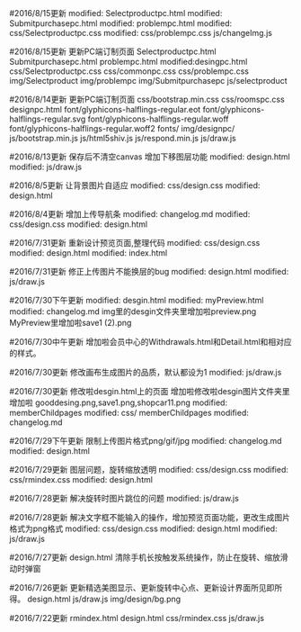 #2016/8/15更新
modified:  Selectproductpc.html
modified:  Submitpurchasepc.html
modified:  problempc.html
modified:  css/Selectproductpc.css
modified:  css/problempc.css
js/changeImg.js


#2016/8/15更新
更新PC端订制页面
Selectproductpc.html
Submitpurchasepc.html
problempc.html
modified:desingpc.html
css/Selectproductpc.css
css/commonpc.css
css/problempc.css
img/Selectproduct
img/problempc
img/Submitpurchasepc
js/selectproduct

#2016/8/14更新
更新PC端订制页面
css/bootstrap.min.css
css/roomspc.css
designpc.html
font/glyphicons-halflings-regular.eot
font/glyphicons-halflings-regular.svg
font/glyphicons-halflings-regular.woff
font/glyphicons-halflings-regular.woff2
fonts/
img/designpc/
js/bootstrap.min.js
js/html5shiv.js
js/respond.min.js
js/draw.js

#2016/8/13更新
保存后不清空canvas 增加下移图层功能
modified:   design.html
modified:   js/draw.js

#2016/8/5更新
让背景图片自适应
modified:   css/design.css
modified:   design.html

#2016/8/4更新
增加上传导航条
modified:   changelog.md
modified:   css/design.css
modified:   design.html

#2016/7/31更新
重新设计预览页面,整理代码
modified:   css/design.css
modified:   design.html
modified:   index.html

#2016/7/31更新
修正上传图片不能换层的bug
modified:   design.html
modified:   js/draw.js

#2016/7/30下午更新
modified:  desgin.html
modified:  myPreview.html
modified:   changelog.md
img里的desgin文件夹里增加啦preview.png
MyPreview里增加啦save1 (2).png

#2016/7/30中午更新
增加啦会员中心的Withdrawals.html和Detail.html和相对应的样式。

#2016/7/30更新
修改画布生成图片的品质，默认都设为1
modified:   js/draw.js

#2016/7/30更新
修改啦desgin.html上的页面
增加啦修改啦desgin图片文件夹里增加啦 gooddesing.png,save1.png,shopcar11.png
modified:   memberChildpages
modified:  css/ memberChildpages
modified:   changelog.md

#2016/7/29下午更新
限制上传图片格式png/gif/jpg
modified:   changelog.md
modified:   design.html


#2016/7/29更新
图层问题，旋转缩放透明
modified:   css/design.css
modified:   css/rmindex.css
modified:   design.html


#2016/7/28更新
解决旋转时图片跳位的问题
modified:   js/draw.js

#2016/7/28更新
解决文字框不能输入的操作，增加预览页面功能，更改生成图片格式为png格式
modified:   css/design.css
modified:   design.html
modified:   js/draw.js

#2016/7/27更新
design.html 清除手机长按触发系统操作，防止在旋转、缩放滑动时弹窗

#2016/7/26更新
更新精选美图显示、更新旋转中心点、更新设计界面所见即所得。
design.html
js/draw.js
img/design/bg.png

#2016/7/22更新
rmindex.html
design.html
css/rmindex.css
js/draw.js